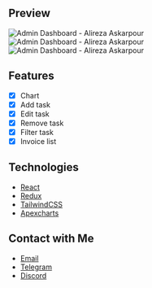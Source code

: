 ## Preview

![Admin Dashboard - Alireza Askarpour](https://i.ibb.co/S6G4NzX/vuexy-1.png)
![Admin Dashboard - Alireza Askarpour](https://i.ibb.co/wLHMLvY/vuexy-2.png)
![Admin Dashboard - Alireza Askarpour](https://i.ibb.co/1vTfGYZ/vuexy-3.png)

## Features

- [x] Chart
- [x] Add task
- [x] Edit task
- [x] Remove task
- [x] Filter task
- [x] Invoice list

## Technologies

- [React](https://reactjs.org)
- [Redux](https://redux.js.org)
- [TailwindCSS](http://tailwindcss.com)
- [Apexcharts](https://apexcharts.com)

## Contact with Me

- [Email](mailto:askarpourdev@gmail.com)
- [Telegram](https://t.me/AlirezaAskarpour)
- [Discord](https://discord.com/users/846265766139527168)
